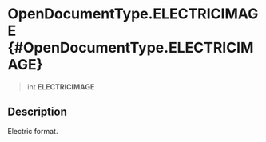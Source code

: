OpenDocumentType.ELECTRICIMAGE {#OpenDocumentType.ELECTRICIMAGE}
==============================

> int **ELECTRICIMAGE**

Description
-----------

Electric format.

